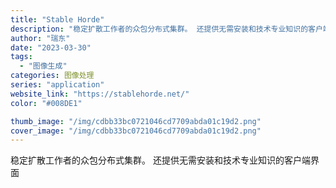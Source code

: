 ```yaml
---
title: "Stable Horde"
description: "稳定扩散工作者的众包分布式集群。 还提供无需安装和技术专业知识的客户端界面 "
author: "瑞东"
date: "2023-03-30"
tags:
  - "图像生成"
categories: 图像处理
series: "application"
website_link: "https://stablehorde.net/"
color: "#008DE1"

thumb_image: "/img/cdbb33bc0721046cd7709abda01c19d2.png"
cover_image: "/img/cdbb33bc0721046cd7709abda01c19d2.png"
---
```


稳定扩散工作者的众包分布式集群。 还提供无需安装和技术专业知识的客户端界面 